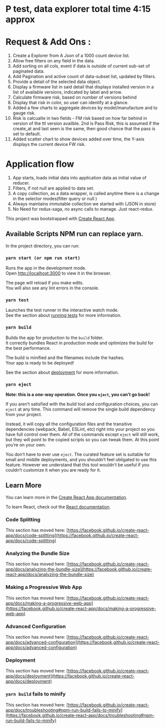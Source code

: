 # P test, data explorer  total time 4:15 approx

# Request & Add Ons :
1. Create a Explorer from A  Json of a 1000 count device list.
2. Allow free filters on any field in the data. 
3. Add sorting on all cols, event if data is outside of current sub-set of paginated data.
4. Add Pagination and active count of data-subset list, updated by filters. 
5. Provide a detail of the selected data object.
6. Display a firmware list in said detail that displays installed version in a list of available versions, indicated by label and arrow. 
7. Calculate firmware risk, based on number of versions behind
8. Display that risk in color, so user can identify at a glance.
9. Added a few charts to aggregate devices by model/manufacture and to gauge risk. 
10. Risk is calcualte in two fields - FM risk based on how far behind in version of the ttl version availble. 2nd is Pass Risk, this is assumed if the create_at and last seen is the same, then good chance that the pass is set to default. 
11. Added scatter chart to show devices added over time, the Y-axis displays the current device FW risk. 


# Application flow
1. App starts, loads initial data into application data as initial value of reducer. 
2. Filters, if not null are applied to data set. 
3. A copy collection, as a data wrapper, is called anytime there is a change in the selector modes(filter query or null )
4. Always maintains immutable collection we started with (JSON in store) 
5. No Need for redux-saga, no async calls to manage. Just react-redux. 


This project was bootstrapped with [Create React App](https://github.com/facebook/create-react-app).

## Available Scripts NPM run can replace yarn. 

In the project directory, you can run:

### `yarn start (or npm run start)`

Runs the app in the development mode.\
Open [http://localhost:3000](http://localhost:3000) to view it in the browser.

The page will reload if you make edits.\
You will also see any lint errors in the console.

### `yarn test`

Launches the test runner in the interactive watch mode.\
See the section about [running tests](https://facebook.github.io/create-react-app/docs/running-tests) for more information.

### `yarn build`

Builds the app for production to the `build` folder.\
It correctly bundles React in production mode and optimizes the build for the best performance.

The build is minified and the filenames include the hashes.\
Your app is ready to be deployed!

See the section about [deployment](https://facebook.github.io/create-react-app/docs/deployment) for more information.

### `yarn eject`

**Note: this is a one-way operation. Once you `eject`, you can’t go back!**

If you aren’t satisfied with the build tool and configuration choices, you can `eject` at any time. This command will remove the single build dependency from your project.

Instead, it will copy all the configuration files and the transitive dependencies (webpack, Babel, ESLint, etc) right into your project so you have full control over them. All of the commands except `eject` will still work, but they will point to the copied scripts so you can tweak them. At this point you’re on your own.

You don’t have to ever use `eject`. The curated feature set is suitable for small and middle deployments, and you shouldn’t feel obligated to use this feature. However we understand that this tool wouldn’t be useful if you couldn’t customize it when you are ready for it.

## Learn More

You can learn more in the [Create React App documentation](https://facebook.github.io/create-react-app/docs/getting-started).

To learn React, check out the [React documentation](https://reactjs.org/).

### Code Splitting

This section has moved here: [https://facebook.github.io/create-react-app/docs/code-splitting](https://facebook.github.io/create-react-app/docs/code-splitting)

### Analyzing the Bundle Size

This section has moved here: [https://facebook.github.io/create-react-app/docs/analyzing-the-bundle-size](https://facebook.github.io/create-react-app/docs/analyzing-the-bundle-size)

### Making a Progressive Web App

This section has moved here: [https://facebook.github.io/create-react-app/docs/making-a-progressive-web-app](https://facebook.github.io/create-react-app/docs/making-a-progressive-web-app)

### Advanced Configuration

This section has moved here: [https://facebook.github.io/create-react-app/docs/advanced-configuration](https://facebook.github.io/create-react-app/docs/advanced-configuration)

### Deployment

This section has moved here: [https://facebook.github.io/create-react-app/docs/deployment](https://facebook.github.io/create-react-app/docs/deployment)

### `yarn build` fails to minify

This section has moved here: [https://facebook.github.io/create-react-app/docs/troubleshooting#npm-run-build-fails-to-minify](https://facebook.github.io/create-react-app/docs/troubleshooting#npm-run-build-fails-to-minify)
